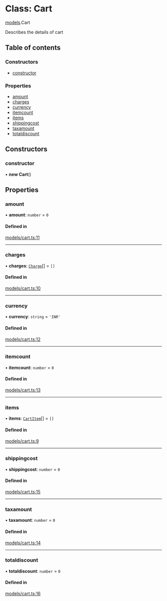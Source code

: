 # Class: Cart

[models](../wiki/models).Cart

Describes the details of cart

## Table of contents

### Constructors

- [constructor](../wiki/models.Cart#constructor)

### Properties

- [amount](../wiki/models.Cart#amount)
- [charges](../wiki/models.Cart#charges)
- [currency](../wiki/models.Cart#currency)
- [itemcount](../wiki/models.Cart#itemcount)
- [items](../wiki/models.Cart#items)
- [shippingcost](../wiki/models.Cart#shippingcost)
- [taxamount](../wiki/models.Cart#taxamount)
- [totaldiscount](../wiki/models.Cart#totaldiscount)

## Constructors

### constructor

• **new Cart**()

## Properties

### amount

• **amount**: `number` = `0`

#### Defined in

[models/cart.ts:11](https://gitlab.com/baliganikhil/blackmirror-sdk/-/blob/349365c/src/models/cart.ts#L11)

___

### charges

• **charges**: [`Charge`](../wiki/models.Charge)[] = `[]`

#### Defined in

[models/cart.ts:10](https://gitlab.com/baliganikhil/blackmirror-sdk/-/blob/349365c/src/models/cart.ts#L10)

___

### currency

• **currency**: `string` = `'INR'`

#### Defined in

[models/cart.ts:12](https://gitlab.com/baliganikhil/blackmirror-sdk/-/blob/349365c/src/models/cart.ts#L12)

___

### itemcount

• **itemcount**: `number` = `0`

#### Defined in

[models/cart.ts:13](https://gitlab.com/baliganikhil/blackmirror-sdk/-/blob/349365c/src/models/cart.ts#L13)

___

### items

• **items**: [`CartItem`](../wiki/models.CartItem)[] = `[]`

#### Defined in

[models/cart.ts:9](https://gitlab.com/baliganikhil/blackmirror-sdk/-/blob/349365c/src/models/cart.ts#L9)

___

### shippingcost

• **shippingcost**: `number` = `0`

#### Defined in

[models/cart.ts:15](https://gitlab.com/baliganikhil/blackmirror-sdk/-/blob/349365c/src/models/cart.ts#L15)

___

### taxamount

• **taxamount**: `number` = `0`

#### Defined in

[models/cart.ts:14](https://gitlab.com/baliganikhil/blackmirror-sdk/-/blob/349365c/src/models/cart.ts#L14)

___

### totaldiscount

• **totaldiscount**: `number` = `0`

#### Defined in

[models/cart.ts:16](https://gitlab.com/baliganikhil/blackmirror-sdk/-/blob/349365c/src/models/cart.ts#L16)

